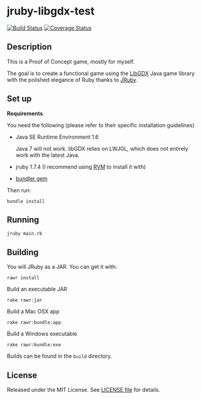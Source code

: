 jruby-libgdx-test
=================
[![Build Status](https://travis-ci.org/rafaelgonzalez/jruby-libgdx-test.png?branch=master)](https://travis-ci.org/rafaelgonzalez/jruby-libgdx-test)
[![Coverage Status](https://coveralls.io/repos/rafaelgonzalez/jruby-libgdx-test/badge.png?branch=master)](https://coveralls.io/r/rafaelgonzalez/jruby-libgdx-test)

## Description ##

This is a Proof of Concept game, mostly for myself.

The goal is to create a functional game using the [LibGDX](http://libgdx.badlogicgames.com/) Java game library with the polished elegance of Ruby thanks to [JRuby](http://jruby.org/).

## Set up ##

**Requirements**

You need the following (please refer to their specific installation guidelines)

- Java SE Runtime Environment 1.6

  Java 7 will not work. libGDX relies on LWJGL, which does not entirely work with the latest Java.

- jruby 1.7.4 (I recommend using [RVM](http://rvm.io/) to install it with)
- [bundler gem](https://github.com/bundler/bundler)

Then run:

    bundle install

## Running ##

    jruby main.rb

## Building ##

You will JRuby as a JAR. You can get it with:

    rawr install

Build an executable JAR

    rake rawr:jar

Build a Mac OSX app

    rake rawr:bundle:app

Build a Windows executable

    rake rawr:bundle:exe

Builds can be found in the `build` directory.

## License ##

Released under the MIT License. See [LICENSE file](LICENSE) for details.
